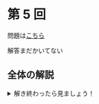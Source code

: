 ﻿---
layout: default
parent: 模試テロ
has_children: true
summary:
---

# 第 5 回

問題は[こちら](https://kampachi-dev.github.io/mathterro/examterro/pdf/examterro_05.pdf)

解答まだかいてない

## 全体の解説

<details markdown="1">
<summary>解き終わったら見ましょう！</summary>

コメント

難易度と目標解答時間は以下の表の通りです。A 問題と B 問題は必ず復習しましょう。

||難易度|目標(分)|
|:--|:-:|:-:|
|【1】(1)|A|5|

</details>
